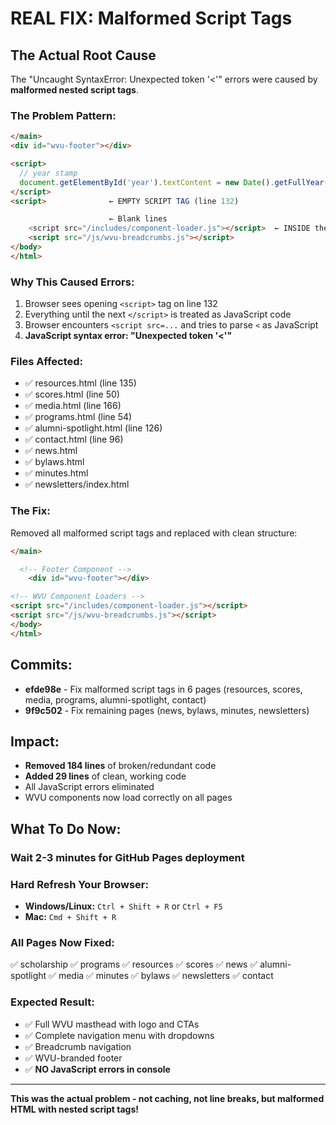 # REAL FIX: Malformed Script Tags

## The Actual Root Cause

The "Uncaught SyntaxError: Unexpected token '<'" errors were caused by **malformed nested script tags**.

### The Problem Pattern:

```html
</main>
<div id="wvu-footer"></div>

<script>
  // year stamp
  document.getElementById('year').textContent = new Date().getFullYear();
</script>
<script>              ← EMPTY SCRIPT TAG (line 132)

                      ← Blank lines
    <script src="/includes/component-loader.js"></script>  ← INSIDE the empty script tag!
    <script src="/js/wvu-breadcrumbs.js"></script>
</body>
</html>
```

### Why This Caused Errors:

1. Browser sees opening `<script>` tag on line 132
2. Everything until the next `</script>` is treated as JavaScript code
3. Browser encounters `<script src=...` and tries to parse `<` as JavaScript
4. **JavaScript syntax error: "Unexpected token '<'"**

### Files Affected:

- ✅ resources.html (line 135)
- ✅ scores.html (line 50)
- ✅ media.html (line 166)
- ✅ programs.html (line 54)
- ✅ alumni-spotlight.html (line 126)
- ✅ contact.html (line 96)
- ✅ news.html
- ✅ bylaws.html
- ✅ minutes.html
- ✅ newsletters/index.html

### The Fix:

Removed all malformed script tags and replaced with clean structure:

```html
</main>

  <!-- Footer Component -->
    <div id="wvu-footer"></div>

<!-- WVU Component Loaders -->
<script src="/includes/component-loader.js"></script>
<script src="/js/wvu-breadcrumbs.js"></script>
</body>
</html>
```

## Commits:

- **efde98e** - Fix malformed script tags in 6 pages (resources, scores, media, programs, alumni-spotlight, contact)
- **9f9c502** - Fix remaining pages (news, bylaws, minutes, newsletters)

## Impact:

- **Removed 184 lines** of broken/redundant code
- **Added 29 lines** of clean, working code
- All JavaScript errors eliminated
- WVU components now load correctly on all pages

## What To Do Now:

### Wait 2-3 minutes for GitHub Pages deployment

### Hard Refresh Your Browser:
- **Windows/Linux:** `Ctrl + Shift + R` or `Ctrl + F5`
- **Mac:** `Cmd + Shift + R`

### All Pages Now Fixed:

✅ scholarship
✅ programs
✅ resources
✅ scores
✅ news
✅ alumni-spotlight
✅ media
✅ minutes
✅ bylaws
✅ newsletters
✅ contact

### Expected Result:

- ✅ Full WVU masthead with logo and CTAs
- ✅ Complete navigation menu with dropdowns
- ✅ Breadcrumb navigation
- ✅ WVU-branded footer
- ✅ **NO JavaScript errors in console**

---

**This was the actual problem - not caching, not line breaks, but malformed HTML with nested script tags!**
